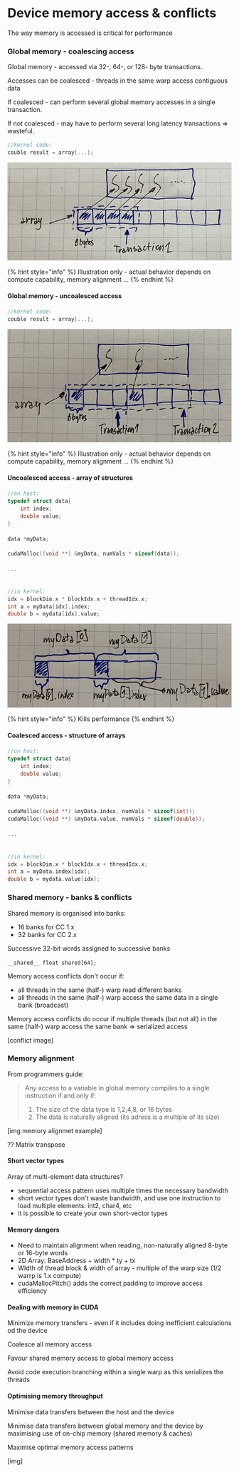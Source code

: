 # Device memory access & conflicts

The way memory is accessed is critical for performance



### Global memory - coalescing access

Global memory - accessed via 32-, 64-, or 128- byte transactions.

Accesses can be coalesced - threads in the same warp access contiguous data

If coalesced - can perform several global memory accesses in a single transaction.

If not coalesced - may have to perform several long latency transactions =&gt; wasteful.



```c
//kernel code:
couble result = array[...];
```

![Global memory - coalesced access](.gitbook/assets/gm1_coal.jpg)

{% hint style="info" %}
Illustration only - actual behavior depends on compute capability, memory alignment ...
{% endhint %}



#### Global memory - uncoalesced access



```c
//kernel code:
couble result = array[...];
```

![Global memory  - uncoalesced access](.gitbook/assets/gm2_uncoal.jpg)

{% hint style="info" %}
Illustration only - actual behavior depends on compute capability, memory alignment ...
{% endhint %}



#### Uncoalesced access - array of structures



```c
//on host:
typedef struct data{
    int index;
    double value;
}

data *myData;

cudaMalloc((void **) &myData, numVals * sizeof(data));

...


//in kernel:
idx = blockDim.x * blockIdx.x + threadIdx.x;
int a = myData[idx].index;
double b = mydata[idx].value;


```

![Uncoalesced access - array of strustures](.gitbook/assets/gm3_uncoal_access.jpg)

{% hint style="info" %}
Kills performance
{% endhint %}





#### Coalesced access - structure of arrays



```c
//on host:
typedef struct data{
    int index;
    double value;
}

data *myData;

cudaMalloc((void **) &myData.index, numVals * sizeof(int));
cudaMalloc((void **) &myData.value, numVals * sizeof(double));

...


//in kernel:
idx = blockDim.x * blockIdx.x + threadIdx.x;
int a = myData.index[idx];
double b = mydata.value[idx];


```





### Shared memory - banks & conflicts

Shared memory is organised into banks:

* 16 banks for CC 1.x
* 32 banks for CC 2.x

Successive 32-bit words assigned to successive banks

`__shared__ float shared[64];`



Memory access conflicts don't occur if:

* all threads in the same \(half-\) warp read different banks
* all threads in the same \(half-\) warp access the same data in a single bank \(broadcast\)

Memory access conflicts do occur if multiple threads \(but not all\) in the same \(half-\) warp access the same bank =&gt; serialized access



\[conflict image\]



### Memory alignment 

From programmers guide:

> Any access to a variable in global memory compiles to a single instruction if and only if:
>
> 1. The size of the data type is 1,2,4,8, or 16 bytes
> 2. The data is naturally aligned \(its adress is a multiple of its size\)

\[img memory alignmet example\]



?? Matrix transpose



#### Short vector types

Array of multi-element data structures?

* sequential access pattern uses multiple times the necessary bandwidth
* short vector types don't waste bandwidth, and use one instruction to load multiple elements: int2, char4, etc
* it is possible to create your own short-vector types



#### Memory dangers

* Need to maintain alignment when reading, non-naturally aligned 8-byte or 16-byte words
* 2D Array: BaseAddress + width \* ty + tx
* WIdth of thread block & width of array - multiple of the warp size \(1/2 warrp is 1.x compute\)
* cudaMallocPitch\(\) adds the correct padding to improve access efficiency

#### Dealing with memory in CUDA

Minimize memory transfers - even if it includes doing inefficient calculations od the device

Coalesce all memory access

Favour shared memory access to global memory access

Avoid code execution branching within a single warp as this serializes the threads



#### Optimising memory throughput

Minimise data transfers between the host and the device

Minimise data transfers between global memory and the device by maximising use of on-chip memory \(shared memory & caches\)

Maximise optimal memory access patterns

\[img\]

























